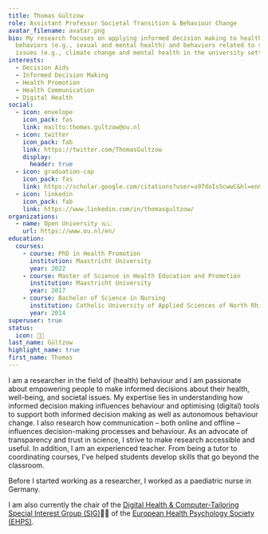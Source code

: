 ```yaml
---
title: Thomas Gültzow
role: Assistant Professor Societal Transition & Behaviour Change
avatar_filename: avatar.png
bio: My research focuses on applying informed decision making to health
  behaviors (e.g., sexual and mental health) and behaviors related to societal
  issues (e.g., climate change and mental health in the university setting).
interests:
  - Decision Aids
  - Informed Decision Making
  - Health Promotion
  - Health Communication
  - Digital Health
social:
  - icon: envelope
    icon_pack: fas
    link: mailto:thomas.gultzow@ou.nl
  - icon: twitter
    icon_pack: fab
    link: https://twitter.com/ThomasGultzow
    display:
      header: true
  - icon: graduation-cap
    icon_pack: fas
    link: https://scholar.google.com/citations?user=a97doIsScwwC&hl=en&oi=ao
  - icon: linkedin
    icon_pack: fab
    link: https://www.linkedin.com/in/thomasgultzow/
organizations:
  - name: Open University 🇳🇱
    url: https://www.ou.nl/en/
education:
  courses:
    - course: PhD in Health Promotion
      institution: Maastricht University
      year: 2022
    - course: Master of Science in Health Education and Promotion
      institution: Maastricht University
      year: 2017
    - course: Bachelor of Science in Nursing
      institution: Catholic University of Applied Sciences of North Rhine-Westphalia
      year: 2014
superuser: true
status:
  icon: 👨‍💻
last_name: Gültzow
highlight_name: true
first_name: Thomas
---
```


I am a researcher in the field of (health) behaviour and I am passionate about empowering people to make informed decisions about their health, well-being, and societal issues. My expertise lies in understanding how informed decision making influences behaviour and optimising (digital) tools to support both informed decision making as well as autonomous behaviour change. I also research how communication – both online and offline – influences decision-making processes and behaviour. As an advocate of transparency and trust in science, I strive to make research accessible and useful. In addition, I am an experienced teacher. From being a tutor to coordinating courses, I've helped students develop skills that go beyond the classroom.

Before I started working as a researcher, I worked as a paediatric nurse in Germany.

I am also currently the chair of the [Digital Health & Computer-Tailoring Special Interest Group (SIG)](https://ehps.net/digital-health-and-computer-tailoring/)👨‍💻 of the [European Health Psychology Society (EHPS)](https://ehps.net/).
